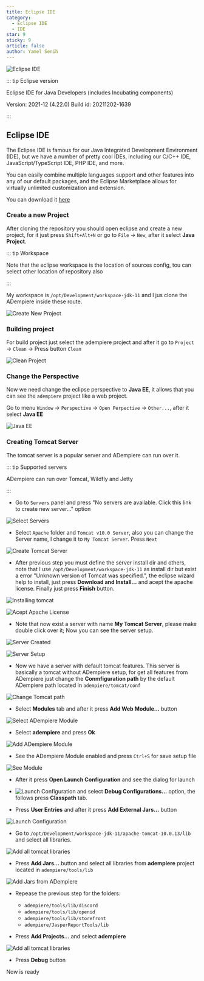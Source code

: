 ```yaml
---
title: Eclipse IDE
category:
  - Eclipse IDE
  - IDE
star: 9
sticky: 9
article: false
author: Yamel Senih
---
```


![Eclipse IDE](/assets/img/docs/develop-guide/getting-started/eclipse-ide-opening.png)

::: tip Eclipse version

Eclipse IDE for Java Developers (includes Incubating components)

Version: 2021-12 (4.22.0)
Build id: 20211202-1639

:::

## Eclipse IDE

The Eclipse IDE is famous for our Java Integrated Development Environment (IDE), but we have a number of pretty cool IDEs, including our C/C++ IDE, JavaScript/TypeScript IDE, PHP IDE, and more.

You can easily combine multiple languages support and other features into any of our default packages, and the Eclipse Marketplace allows for virtually unlimited customization and extension.

You can download it [here](https://www.eclipse.org/downloads/packages/release/2022-09/r/eclipse-ide-enterprise-java-and-web-developers)

### Create a new Project
After cloning the repository you should open eclipse and create a new project, for it just press `Shift+Alt+N` or go to `File` -> `New`, after it select **Java Project**.

::: tip Workspace

Note that the eclipse workspace is the location of sources config, tou can select other location of repository also

:::

My workspace is `/opt/Development/workspace-jdk-11` and I jus clone the ADempiere inside these route.

![Create New Project](/assets/img/docs/develop-guide/getting-started/create-project.png)

### Building project
For build project just select the adempiere project and after it go to `Project` -> `Clean` -> Press button `Clean`

![Clean Project](/assets/img/docs/develop-guide/getting-started/clean-project.png)

### Change the Perspective
Now we need change the eclipse perspective to **Java EE**, it allows that you can see the `adempiere` project like a web project.

Go to menu `Window` -> `Perspective` -> `Open Perpective` -> `Other...`, after it select **Java EE** 

![Java EE](/assets/img/docs/develop-guide/getting-started/java-ee-perspective.png)


### Creating Tomcat Server
The tomcat server is a popular server and ADempiere can run over it.


::: tip Supported servers

ADempiere can run over Tomcat, Wildfly and Jetty

:::


- Go to `Servers` panel and press "No servers are available. Click this link to create new server..." option

![Select Servers](/assets/img/docs/develop-guide/getting-started/select-servers.png)

- Select `Apache` folder and `Tomcat v10.0 Server`, also you can change the Server name, I change it to `My Tomcat Server`. Press `Next`

![Create Tomcat Server](/assets/img/docs/develop-guide/getting-started/create-tomcat-server-name.png)


- After previous step you must define the server install dir and others, note that I use `/opt/Development/workspace-jdk-11` as install dir but exist a error "Unknown version of Tomcat was specified.", the eclipse wizard help to install, just press **Download and Install...** and acept the apache license. Finally just press **Finish** button.

![Installing tomcat](/assets/img/docs/develop-guide/getting-started/installing-tomcat.png)

![Acept Apache License](/assets/img/docs/develop-guide/getting-started/acept-apache-license.png)

- Note that now exist a server with name **My Tomcat Server**, please make double click over it; Now you can see the server setup.

![Server Created](/assets/img/docs/develop-guide/getting-started/server-created.png)

![Server Setup](/assets/img/docs/develop-guide/getting-started/server-setup.png)

- Now we have a server with default tomcat features. This server is basically a tomcat without ADempiere setup, for get all features from ADempiere just change the **Conmfiguration path** by the default ADempiere path located in `adempiere/tomcat/conf`

![Change Tomcat path](/assets/img/docs/develop-guide/getting-started/tomcat-default-config.png)

- Select **Modules** tab and after it press **Add Web Module...** button

![Select ADempiere Module](/assets/img/docs/develop-guide/getting-started/adempiere-modules.png)

- Select **adempiere** and press **Ok**

![Add ADempiere Module](/assets/img/docs/develop-guide/getting-started/add-adempiere-module.png)

- See the ADempiere Module enabled and press `Ctrl+S` for save setup file

![See Module](/assets/img/docs/develop-guide/getting-started/see-adempiere-module-added.png)


- After it press **Open Launch Configuration** and see the dialog for launch 

- ![Launch Configuration](/assets/img/docs/develop-guide/getting-started/launch-dialog.png) and select **Debug Configurations...** option, the follows press **Classpath** tab.

- Press **User Entries** and after it press **Add External Jars...** button

![Launch Configuration](/assets/img/docs/develop-guide/getting-started/launch-dialog.png)


- Go to `/opt/Development/workspace-jdk-11/apache-tomcat-10.0.13/lib` and select all libraries.

![Add all tomcat libraries](/assets/img/docs/develop-guide/getting-started/launcher-tomcat-add-lib.png)

- Press **Add Jars...** button and select all libraries from **adempiere** project located in `adempiere/tools/lib`

![Add Jars from ADempiere](/assets/img/docs/develop-guide/getting-started/add-jars-from-adempiere.png)

- Repease the previous step for the folders:
  - `adempiere/tools/lib/discord`
  - `adempiere/tools/lib/openid`
  - `adempiere/tools/lib/storefront`
  - `adempiere/JasperReportTools/lib`

- Press **Add Projects...** and select **adempiere**

![Add all tomcat libraries](/assets/img/docs/develop-guide/getting-started/add-adempiere-project.png)

- Press **Debug** button

Now is ready


